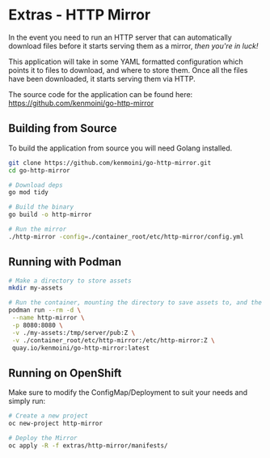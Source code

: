 # Extras - HTTP Mirror

In the event you need to run an HTTP server that can automatically download files before it starts serving them as a mirror, *then you're in luck!*

This application will take in some YAML formatted configuration which points it to files to download, and where to store them.  Once all the files have been downloaded, it starts serving them via HTTP.

The source code for the application can be found here: https://github.com/kenmoini/go-http-mirror

## Building from Source

To build the application from source you will need Golang installed.

```bash
git clone https://github.com/kenmoini/go-http-mirror.git
cd go-http-mirror

# Download deps
go mod tidy

# Build the binary
go build -o http-mirror

# Run the mirror
./http-mirror -config=./container_root/etc/http-mirror/config.yml
```

## Running with Podman

```bash
# Make a directory to store assets
mkdir my-assets

# Run the container, mounting the directory to save assets to, and the path with the configuration
podman run --rm -d \
 --name http-mirror \
 -p 8080:8080 \
 -v ./my-assets:/tmp/server/pub:Z \
 -v ./container_root/etc/http-mirror:/etc/http-mirror:Z \
 quay.io/kenmoini/go-http-mirror:latest
```

## Running on OpenShift

Make sure to modify the ConfigMap/Deployment to suit your needs and simply run:

```bash
# Create a new project
oc new-project http-mirror

# Deploy the Mirror
oc apply -R -f extras/http-mirror/manifests/
```